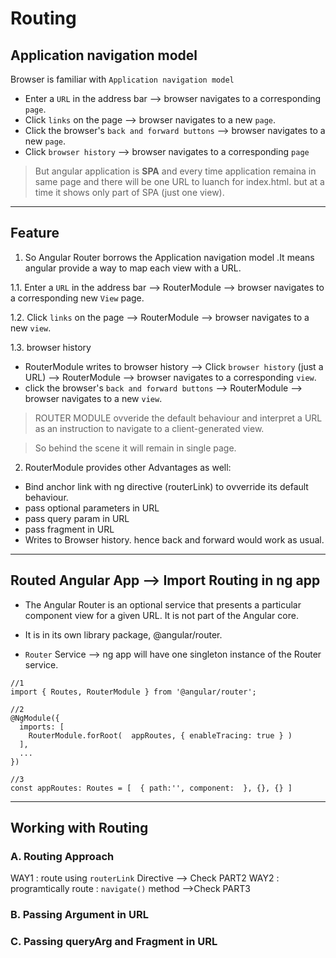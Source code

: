 # Routing 

## Application navigation model
Browser is familiar with `Application navigation model`
- Enter a `URL` in the address bar -->  browser navigates to a corresponding `page`.
- Click `links` on the page --> browser navigates to a new `page`.
- Click the browser's `back and forward buttons` --> browser navigates to a new `page`.
- Click `browser history` --> browser navigates to a corresponding `page`

> But angular application is **SPA** and every time application remaina in same page and there will be one URL to luanch for index.html.
but at a time it shows only part of SPA (just one view). 

***
## Feature
1. So Angular Router borrows the Application navigation model .It means angular provide a way to map each view with a URL.

1.1. Enter a `URL` in the address bar --> RouterModule --> browser navigates to a corresponding new `View` page.

1.2. Click `links` on the page --> RouterModule --> browser navigates to a new `view`.

1.3. browser history
- RouterModule writes to browser history --> Click `browser history` (just a URL) --> RouterModule --> browser navigates to a corresponding `view`.
- click the browser's `back and forward buttons` --> RouterModule --> browser navigates to a new `view`.

> ROUTER MODULE ovveride the default behaviour and interpret a URL as an instruction to navigate to a client-generated view. 

> So behind the scene it will remain in single page.

2. RouterModule provides other Advantages as well:
- Bind anchor link with ng directive (routerLink) to ovverride its default behaviour. 
- pass optional parameters in URL
- pass query param in URL
- pass fragment in URL
- Writes to Browser history. hence back and forward would work as usual.

***

## Routed Angular App --> Import Routing in ng app
- The Angular Router is an optional service that presents a particular component view for a given URL. It is not part of the Angular core. 
- It is in its own library package, @angular/router.

- `Router` Service --> ng app will have one singleton instance of the Router service.
```
//1
import { Routes, RouterModule } from '@angular/router';

//2
@NgModule({
  imports: [
    RouterModule.forRoot(  appRoutes, { enableTracing: true } )
  ],
  ...
})

//3
const appRoutes: Routes = [  { path:'', component:  }, {}, {} ] 
```
***

## Working with Routing
### A. Routing Approach
WAY1 : route using `routerLink` Directive --> Check PART2
WAY2 : programtically route : `navigate()` method -->Check PART3

### B. Passing Argument in URL

### C. Passing queryArg and Fragment in URL




